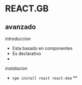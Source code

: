 # REACT.__GB__
## avanzado
*introduccion*
- Esta basado en componentes
- Es declarativo
- 
*instalacion*
- `npm install react react-dom`
**
